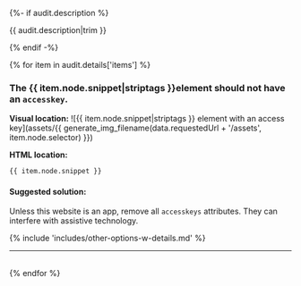 {%- if audit.description %}

{{ audit.description|trim }}

{% endif -%}

{% for item in audit.details['items'] %}

### The {{ item.node.snippet|striptags }}element should not have an `accesskey`.

__Visual location:__
![{{ item.node.snippet|striptags }} element with an access key](assets/{{ generate_img_filename(data.requestedUrl + '/assets', item.node.selector) }})

__HTML location:__

```html
{{ item.node.snippet }}
```

#### Suggested solution:
Unless this website is an app, remove all `accesskeys` attributes. They can interfere with assistive technology.

{% include 'includes/other-options-w-details.md' %}

<hr>

<br>
{% endfor %}
